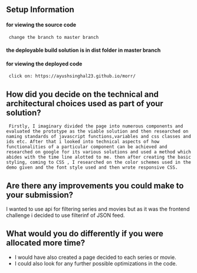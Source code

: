 ## **Setup Information**

#### for viewing the source code 
     change the branch to master branch 

#### the deployable build solution is in dist folder in master branch

#### for viewing the deployed code
     click on: https://ayushsinghal23.github.io/morr/

## How did you decide on the technical and architectural choices used as part of your solution?
     Firstly, I imaginary divided the page into numerous components and evaluated the prototype as the viable solution and then researched on naming standards of javascript functions,variables and css classes and ids etc. After that i looked into technical aspects of how functionalities of a particular component can be achieved and researched on google for its various solutions and used a method which abides with the time line alotted to me. then after creating the basic styling, coming to CSS , I researched on the color schemes used in the demo given and the font style used and then wrote responsive CSS.


## Are there any improvements you could make to your submission?

 I wanted to use api for filtering series and movies but as it was the frontend challenge i decided to use filterinf of JSON feed.


## What would you do differently if you were allocated more time?
  
  - I would have also created a page decided to each series or movie.
  - I could also look for any further possible optimizations in the code.

